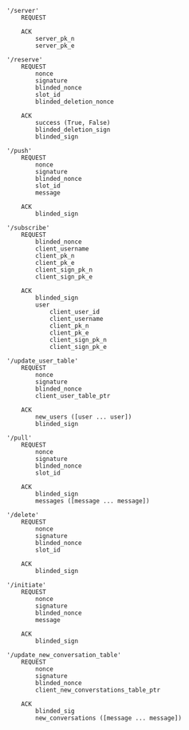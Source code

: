 	'/server'
		REQUEST
			
		ACK
			server_pk_n
			server_pk_e

	'/reserve'
		REQUEST
			nonce
			signature
			blinded_nonce
			slot_id
			blinded_deletion_nonce

		ACK
			success (True, False)
			blinded_deletion_sign
			blinded_sign

	'/push'
		REQUEST
			nonce
			signature
			blinded_nonce
			slot_id
			message

		ACK
			blinded_sign

	'/subscribe'
		REQUEST
			blinded_nonce
			client_username
			client_pk_n
			client_pk_e
			client_sign_pk_n
			client_sign_pk_e

		ACK
			blinded_sign
			user
				client_user_id
				client_username
				client_pk_n
				client_pk_e
				client_sign_pk_n
				client_sign_pk_e

	'/update_user_table'
		REQUEST
			nonce
			signature
			blinded_nonce
			client_user_table_ptr

		ACK
			new_users ([user ... user])
			blinded_sign

	'/pull'
		REQUEST
			nonce
			signature
			blinded_nonce
			slot_id

		ACK
			blinded_sign
			messages ([message ... message])

	'/delete'
		REQUEST
			nonce
			signature
			blinded_nonce
			slot_id

		ACK
			blinded_sign

	'/initiate'
		REQUEST
			nonce
			signature
			blinded_nonce
			message

		ACK
			blinded_sign

	'/update_new_conversation_table'
		REQUEST
			nonce
			signature
			blinded_nonce
			client_new_converstations_table_ptr

		ACK
			blinded_sig
			new_conversations ([message ... message])